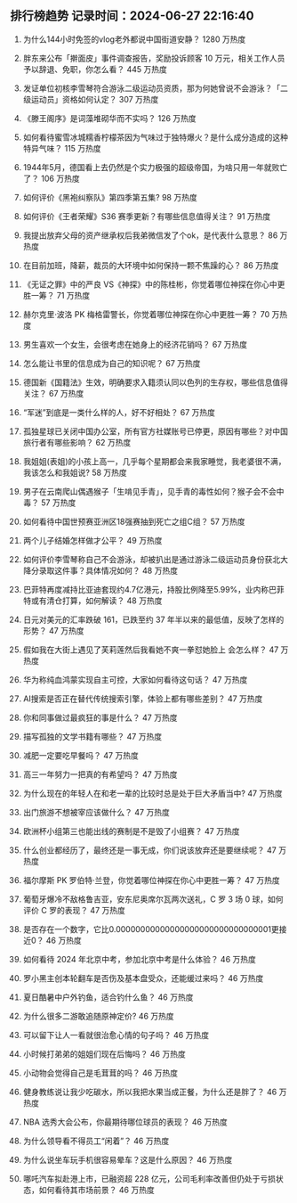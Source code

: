 
## 排行榜趋势 记录时间：2024-06-27 22:16:40
  
  1. 为什么144小时免签的vlog老外都说中国街道安静？ 1280 万热度
    
  2. 胖东来公布「擀面皮」事件调查报告，奖励投诉顾客 10 万元，相关工作人员予以辞退、免职，你怎么看？ 445 万热度
    
  3. 发证单位初核李雪琴符合游泳二级运动员资质，那为何她曾说不会游泳？「二级运动员」资格如何认定？ 307 万热度
    
  4. 《滕王阁序》是词藻堆砌华而不实吗？ 126 万热度
    
  5. 如何看待蜜雪冰城糯香柠檬茶因为气味过于独特爆火？是什么成分造成的这种特异气味？ 115 万热度
    
  6. 1944年5月，德国看上去仍然是个实力极强的超级帝国，为啥只用一年就败亡了？ 106 万热度
    
  7. 如何评价《黑袍纠察队》第四季第五集? 98 万热度
    
  8. 如何评价《王者荣耀》S36 赛季更新？有哪些信息值得关注？ 91 万热度
    
  9. 我提出放弃父母的资产继承权后我弟微信发了个ok，是代表什么意思？ 86 万热度
    
  10. 在目前加班，降薪，裁员的大环境中如何保持一颗不焦躁的心？ 86 万热度
    
  11. 《无证之罪》中的严良 VS《神探》中的陈桂彬，你觉着哪位神探在你心中更胜一筹？ 71 万热度
    
  12. 赫尔克里·波洛 PK 梅格雷警长，你觉着哪位神探在你心中更胜一筹？ 70 万热度
    
  13. 男生喜欢一个女生，会很考虑在她身上的经济花销吗？ 67 万热度
    
  14. 怎么能让书里的信息成为自己的知识呢？ 67 万热度
    
  15. 德国新《国籍法》生效，明确要求入籍须认同以色列的生存权，哪些信息值得关注？ 67 万热度
    
  16. “军迷”到底是一类什么样的人，好不好相处？ 67 万热度
    
  17. 孤独星球已关闭中国办公室，所有官方社媒账号已停更，原因有哪些？对中国旅行者有哪些影响？ 62 万热度
    
  18. 我姐姐(表姐)的小孩上高一，几乎每个星期都会来我家睡觉，我老婆很不满，我该怎么和我姐说? 58 万热度
    
  19. 男子在云南爬山偶遇猴子「生啃见手青」，见手青的毒性如何？猴子会不会中毒？ 57 万热度
    
  20. 如何看待中国世预赛亚洲区18强赛抽到死亡之组C组？ 57 万热度
    
  21. 两个儿子结婚怎样做才公平？ 49 万热度
    
  22. 如何评价李雪琴称自己不会游泳，却被扒出是通过游泳二级运动员身份获北大降分录取这件事？具体情况如何？ 48 万热度
    
  23. 巴菲特再度减持比亚迪套现约4.7亿港元，持股比例降至5.99%，业内称巴菲特或有清仓打算，如何解读？ 48 万热度
    
  24. 日元对美元的汇率跌破 161，已跌至约 37 年半以来的最低值，反映了怎样的形势？ 47 万热度
    
  25. 假如我在大街上遇见了芙莉莲然后我看她不爽一拳怼她脸上 会怎么样？ 47 万热度
    
  26. 华为称纯血鸿蒙实现自主可控，大家如何看待这句话？ 47 万热度
    
  27. AI搜索是否正在替代传统搜索引擎，体验上都有哪些差别？ 47 万热度
    
  28. 你和同事做过最疯狂的事是什么？ 47 万热度
    
  29. 描写孤独的文学书籍有哪些？ 47 万热度
    
  30. 减肥一定要吃早餐吗？ 47 万热度
    
  31. 高三一年努力一把真的有希望吗？ 47 万热度
    
  32. 为什么现在的年轻人在和老一辈的比较时总是处于巨大矛盾当中? 47 万热度
    
  33. 出门旅游不想被宰应该做什么？ 47 万热度
    
  34. 欧洲杯小组第三也能出线的赛制是不是毁了小组赛？ 47 万热度
    
  35. 什么创业都经历了，最终还是一事无成，你们说该放弃还是要继续呢？ 47 万热度
    
  36. 福尔摩斯 PK 罗伯特·兰登，你觉着哪位神探在你心中更胜一筹？ 47 万热度
    
  37. 葡萄牙爆冷不敌格鲁吉亚，安东尼奥席尔瓦两次送礼，C 罗 3 场 0 球，如何评价 C 罗的表现？ 47 万热度
    
  38. 是否存在一个数字，它比0.00000000000000000000000000000001更接近0？ 46 万热度
    
  39. 如何看待 2024 年北京中考，参加北京中考是什么体验？ 46 万热度
    
  40. 罗小黑主创本轮翻车是否伤及基本盘受众，还能缓过来吗？ 46 万热度
    
  41. 夏日酷暑中户外钓鱼，适合钓什么鱼？ 46 万热度
    
  42. 为什么很多二游敢追随原神定价? 46 万热度
    
  43. 可以留下让人一看就很治愈心情的句子吗？ 46 万热度
    
  44. 小时候打弟弟的姐姐们现在后悔吗？ 46 万热度
    
  45. 小动物会觉得自己是毛茸茸的吗？ 46 万热度
    
  46. 健身教练说让我少吃碳水，所以我把水果当成正餐，为什么还是胖了？ 46 万热度
    
  47. NBA 选秀大会公布，你最期待哪位球员的表现？ 46 万热度
    
  48. 为什么领导看不得员工“闲着”？ 46 万热度
    
  49. 为什么说坐车玩手机很容易晕车？这是什么原因？ 46 万热度
    
  50. 哪吒汽车拟赴港上市，已融资超 228 亿元，公司毛利率改善但仍处于亏损状态，如何看待其市场前景？ 46 万热度
    